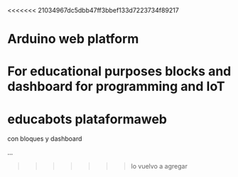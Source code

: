 <<<<<<< 21034967dc5dbb47ff3bbef133d7223734f89217
# Arduino web platform
For educational purposes
blocks and dashboard for programming and IoT
=======
# educabots plataformaweb
con bloques y dashboard

...
>>>>>>> lo vuelvo a agregar
